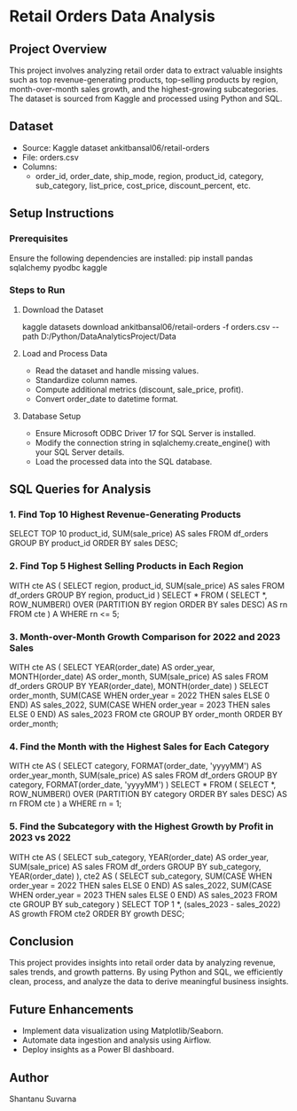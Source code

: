 # Retail Orders Data Analysis

## Project Overview
This project involves analyzing retail order data to extract valuable insights such as top revenue-generating products, top-selling products by region, month-over-month sales growth, and the highest-growing subcategories. The dataset is sourced from Kaggle and processed using Python and SQL.

## Dataset
- Source: Kaggle dataset ankitbansal06/retail-orders
- File: orders.csv
- Columns:
  - order_id, order_date, ship_mode, region, product_id, category, sub_category, list_price, cost_price, discount_percent, etc.

## Setup Instructions
### Prerequisites
Ensure the following dependencies are installed:
pip install pandas sqlalchemy pyodbc kaggle

### Steps to Run
1. Download the Dataset
   
   kaggle datasets download ankitbansal06/retail-orders -f orders.csv --path D:/Python/DataAnalyticsProject/Data
   
2. Load and Process Data
   - Read the dataset and handle missing values.
   - Standardize column names.
   - Compute additional metrics (discount, sale_price, profit).
   - Convert order_date to datetime format.

3. Database Setup
   - Ensure Microsoft ODBC Driver 17 for SQL Server is installed.
   - Modify the connection string in sqlalchemy.create_engine() with your SQL Server details.
   - Load the processed data into the SQL database.

## SQL Queries for Analysis
### 1. Find Top 10 Highest Revenue-Generating Products
SELECT TOP 10 product_id, SUM(sale_price) AS sales
FROM df_orders
GROUP BY product_id
ORDER BY sales DESC;

### 2. Find Top 5 Highest Selling Products in Each Region
WITH cte AS (
    SELECT region, product_id, SUM(sale_price) AS sales
    FROM df_orders
    GROUP BY region, product_id
)
SELECT * FROM (
    SELECT *, ROW_NUMBER() OVER (PARTITION BY region ORDER BY sales DESC) AS rn
    FROM cte
) A
WHERE rn <= 5;

### 3. Month-over-Month Growth Comparison for 2022 and 2023 Sales
WITH cte AS (
    SELECT YEAR(order_date) AS order_year, MONTH(order_date) AS order_month,
           SUM(sale_price) AS sales
    FROM df_orders
    GROUP BY YEAR(order_date), MONTH(order_date)
)
SELECT order_month,
       SUM(CASE WHEN order_year = 2022 THEN sales ELSE 0 END) AS sales_2022,
       SUM(CASE WHEN order_year = 2023 THEN sales ELSE 0 END) AS sales_2023
FROM cte
GROUP BY order_month
ORDER BY order_month;

### 4. Find the Month with the Highest Sales for Each Category
WITH cte AS (
    SELECT category, FORMAT(order_date, 'yyyyMM') AS order_year_month,
           SUM(sale_price) AS sales
    FROM df_orders
    GROUP BY category, FORMAT(order_date, 'yyyyMM')
)
SELECT * FROM (
    SELECT *, ROW_NUMBER() OVER (PARTITION BY category ORDER BY sales DESC) AS rn
    FROM cte
) a
WHERE rn = 1;

### 5. Find the Subcategory with the Highest Growth by Profit in 2023 vs 2022
WITH cte AS (
    SELECT sub_category, YEAR(order_date) AS order_year, SUM(sale_price) AS sales
    FROM df_orders
    GROUP BY sub_category, YEAR(order_date)
),
cte2 AS (
    SELECT sub_category,
           SUM(CASE WHEN order_year = 2022 THEN sales ELSE 0 END) AS sales_2022,
           SUM(CASE WHEN order_year = 2023 THEN sales ELSE 0 END) AS sales_2023
    FROM cte
    GROUP BY sub_category
)
SELECT TOP 1 *, (sales_2023 - sales_2022) AS growth
FROM cte2
ORDER BY growth DESC;

## Conclusion
This project provides insights into retail order data by analyzing revenue, sales trends, and growth patterns. By using Python and SQL, we efficiently clean, process, and analyze the data to derive meaningful business insights.

## Future Enhancements
- Implement data visualization using Matplotlib/Seaborn.
- Automate data ingestion and analysis using Airflow.
- Deploy insights as a Power BI dashboard.

## Author
Shantanu Suvarna